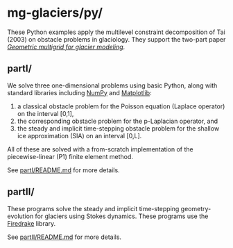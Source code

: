 # mg-glaciers/py/

These Python examples apply the multilevel constraint decomposition of Tai (2003) on obstacle problems in glaciology.  They support the two-part paper [_Geometric multigrid for glacier modeling_](../paper/).

## partI/

We solve three one-dimensional problems using basic Python, along with standard libraries including [NumPy](https://numpy.org/) and [Matplotlib](https://matplotlib.org/):

  1. a classical obstacle problem for the Poisson equation (Laplace operator) on the interval [0,1],
  2. the corresponding obstacle problem for the p-Laplacian operator, and
  3. the steady and implicit time-stepping obstacle problem for the shallow ice approximation (SIA) on an interval [0,L].

All of these are solved with a from-scratch implementation of the piecewise-linear (P1) finite element method.

See [partI/README.md](partI/README.md) for more details.

## partII/

These programs solve the steady and implicit time-stepping geometry-evolution for glaciers using Stokes dynamics.  These programs use the [Firedrake](https://www.firedrakeproject.org/) library.

See [partII/README.md](partII/README.md) for more details.
